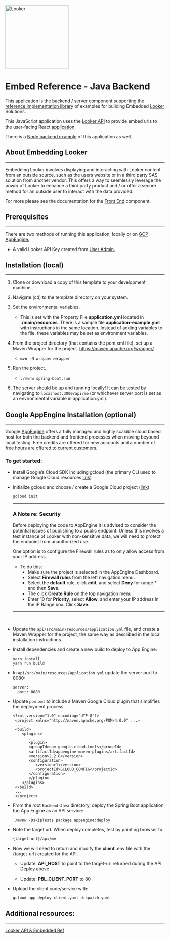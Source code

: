 <img src="https://looker.com/assets/img/images/logos/looker.svg" alt="Looker" width="200"/>

# Embed Reference - Java Backend

This application is the backend / server component supporting the [reference implementation library](../Frontend) of examples for building Embedded [Looker](https://www.looker.com) Solutions.  

This JavaScript application uses the [Looker API](https://docs.looker.com/reference/api-and-integration) to provide embed urls to the user-facing React [application](../Frontend).

There is a [Node backend example](../Backend-Node) of this application as well.

## About Embedding Looker
---
Embedding Looker involves displaying and interacting with Looker content from an outside source, such as the users website or in a third party SAS solution from another vendor. This offers a way to seemlessly leverage the power of Looker to enhance a third party product and / or offer a secure method for an outside user to interact with the data provided. 

For more please see the documentation for the [Front End](../Frontend/README.md#about-embedding-looker) component.

## Prerequisites
---
There are two methods of running this application; locally or on [GCP AppEngine.](https://cloud.google.com/appengine) 

* A valid Looker API Key created from [User Admin.](https://docs.looker.com/admin-options/settings/users#api3_keys)

## Installation (local)

---

1. Clone or download a copy of this template to your development machine.
2. Navigate (cd) to the template directory on your system.
3. Set the environmental variables.

   - This is set with the Property File **application.yml** located in **./main/resources**.
     There is a sample file **application-example.yml** with instructions in the same location.
     Instead of adding variables to the file, these variables may be set as environment variables.

4. From the project directory (that contains the pom.xml file), set up a Maven Wrapper for the project.
   https://maven.apache.org/wrapper/
   - `mvn -N wrapper:wrapper`
5. Run the project.
   - `./mvnw spring-boot:run `
6. The server should be up and running locally! It can be tested by navigating to `localhost:3000/api/me` (or whichever server port is set as an environmental variable in application.yml).


## Google AppEngine Installation (optional)

---

Google [AppEngine](https://cloud.google.com/appengine) offers a fully managed and highly scalable cloud based host for both the backend and frontend processes when moving beyound local testing. Free credits are offered for new accounts and a number of free hours are offered to current customers.

### To get started:

- Install Google’s Cloud SDK including gcloud (the primary CLI used to manage Google Cloud resources [link](https://cloud.google.com/sdk/gcloud))

- Initialize gcloud and choose / create a Google Cloud project ([link](https://cloud.google.com/sdk/docs/initializing))

  ```
  gcloud init
  ```

  ***

  ### A Note re: Security

  Before deploying the code to AppEngine it is advised to consider the potential issues of publishing to a public endpoint. Unless this involves a test instance of Looker with non-sensitive data, we will need to protect the endpoint from unauthorized use.

  One option is to configure the Firewall rules as to only allow access from your IP address.

  - To do this:
    - Make sure the project is selected in the AppEngine Dashboard.
    - Select **Firewall rules** from the left navigation menu.
    - Select the **default** rule, click **edit**, and select **Deny** for range \* and then **Save**.
    - The click **Create Rule** on the top navigation menu.
    - Enter 10 for **Priority**, select **Allow**, and enter your IP address in the IP Range box. Click **Save**.

  ***

    <br>

- Update the `api/src/main/resources/application.yml` file, and create a Maven Wrapper for the project, the same way as described in the local installation instructions.

- Install dependencies and create a new build to deploy to App Engine:

  ```
  yarn install
  yarn run build
  ```

- In `api/src/main/resources/application.yml` update the server port to 8080:

  ```
  server:
    port: 8080
  ```

- Update `pom.xml` to include a Maven Google Cloud plugin that simplifies the deployment process.

  ```
  <?xml version="1.0" encoding="UTF-8"?>
   <project xmlns="http://maven.apache.org/POM/4.0.0" ...>
   ...
   <build>
      <plugins>
         ...
         <plugin>
         <groupId>com.google.cloud.tools</groupId>
         <artifactId>appengine-maven-plugin</artifactId>
         <version>2.2.0</version>
         <configuration>
            <version>1</version>
            <projectId>GCLOUD_CONFIG</projectId>
         </configuration>
         </plugin>
      </plugins>
   </build>
   ...
   </project>
  ```

- From the root `Backend-Java` directory, deploy the Spring Boot application too App Engine as an API service:

  ```
  ./mvnw -DskipTests package appengine:deploy
  ```

- Note the target url. When deploy completes, test by pointing browser to:

  ```
  {target-url}/api/me
  ```

- Now we will need to return and modify the **client** .env file with the {target-url} created for the API.

  - Update: <b>API_HOST</b> to point to the target-url returned during the API Deploy above

  - Update: <b>PBL_CLIENT_PORT</b> to 80

- Upload the client code/service with:

  ```
  gcloud app deploy client.yaml dispatch.yaml
  ```




## Additional resources:

---

[Looker API & Embedded Ref ](https://docs.looker.com/reference/api-embedding-intro)

